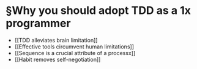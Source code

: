 # §Why you should adopt TDD as a 1x programmer
- [[TDD alleviates brain limitation]]
- [[Effective tools circumvent human limitations]]
- [[Sequence is a crucial attribute of a processx]]
- [[Habit removes self-negotiation]]

<!-- #evergreen  #outline -->

<!-- {BearID:327E5848-F7E1-4353-9E8D-BA4B9BA0DB01-1543-0000D1EFEBC08F18} -->
